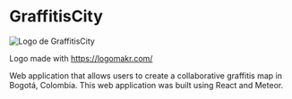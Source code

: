 # GraffitisCity

![Logo de GraffitisCity][imagen1]

[imagen1]: https://raw.githubusercontent.com/vek/Graffitis/master/images/GraffitisCity.png
Logo made with https://logomakr.com/

Web application that allows users to create a collaborative graffitis map in Bogotá, Colombia. This web application was built using React and Meteor.
